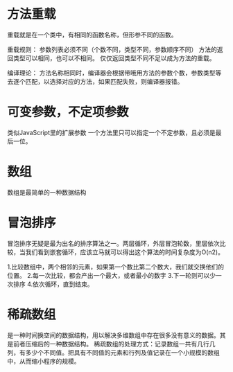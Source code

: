 # 方法重载
重载就是在一个类中，有相同的函数名称，但形参不同的函数。

重载规则：
参数列表必须不同（个数不同，类型不同，参数顺序不同）
方法的返回类型可以相同，也可以不相同。
仅仅返回类型不同不足以成为方法的重载。

编译理论：
方法名称相同时，编译器会根据带哦用方法的参数个数，参数类型等去逐个匹配，以选择对应的方法，如果匹配失败，则编译器报错。

# 可变参数，不定项参数
类似JavaScript里的扩展参数
一个方法里只可以指定一个不定参数，且必须是最后一位。

# 数组
数组是最简单的一种数据结构

# 冒泡排序
冒泡排序无疑是最为出名的排序算法之一。两层循环，外层冒泡轮数，里层依次比较，当我们看到嵌套循环，应该立马就可以得出这个算法的时间复杂度为O(n2)。

1.比较数组中，两个相邻的元素，如果第一个数比第二个数大，我们就交换他们的位置。
2.每一次比较，都会产出一个最大，或者最小的数字
3.下一轮则可以少一次排序
4.依次循环，直到结束。

# 稀疏数组
是一种时间换空间的数据结构，用以解决多维数组中存在很多没有意义的数据。其是前者压缩后的一种数据结构。
稀疏数组的处理方式：记录数组一共有几行几列，有多少个不同值。把具有不同值的元素和行列及值记录在一个小规模的数组中，从而缩小程序的规模。


